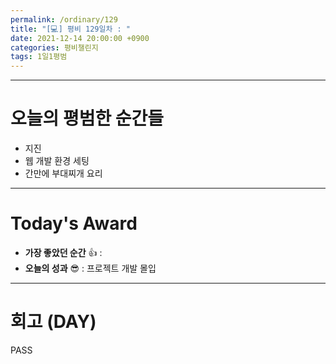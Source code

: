 ```yaml
---
permalink: /ordinary/129
title: "[💻] 평비 129일차 : "
date: 2021-12-14 20:00:00 +0900
categories: 평비챌린지
tags: 1일1평범
---
```


---
# 오늘의 평범한 순간들
- 지진
- 웹 개발 환경 세팅
- 간만에 부대찌개 요리

---
# Today's Award
- **가장 좋았던 순간** 👍 :
- **오늘의 성과** 😎 : 프로젝트 개발 몰입

---
# 회고 (DAY)
PASS
